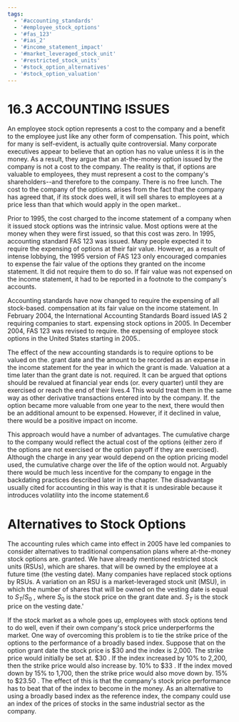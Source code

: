 ```yaml
---
tags:
  - '#accounting_standards'
  - '#employee_stock_options'
  - '#fas_123'
  - '#ias_2'
  - '#income_statement_impact'
  - '#market_leveraged_stock_unit'
  - '#restricted_stock_units'
  - '#stock_option_alternatives'
  - '#stock_option_valuation'
---
```

# 16.3 ACCOUNTING ISSUES  

An employee stock option represents a cost to the company and a benefit to the employee just like any other form of compensation. This point, which for many is self-evident, is actually quite controversial. Many corporate executives appear to believe that an option has no value unless it is in the money. As a result, they argue that an at-the-money option issued by the company is not a cost to the company. The reality is that, if options are valuable to employees, they must represent a cost to the company's shareholders--and therefore to the company. There is no free lunch. The cost to the company of the options. arises from the fact that the company has agreed that, if its stock does well, it will sell shares to employees at a price less than that which would apply in the open market..  

Prior to 1995, the cost charged to the income statement of a company when it issued stock options was the intrinsic value. Most options were at the money when they were first issued, so that this cost was zero. In 1995, accounting standard FAS 123 was issued. Many people expected it to require the expensing of options at their fair value. However, as a result of intense lobbying, the 1995 version of FAS 123 only encouraged companies to expense the fair value of the options they granted on the income statement. It did not require them to do so. If fair value was not expensed on the income statement, it had to be reported in a footnote to the company's accounts.  

Accounting standards have now changed to require the expensing of all stock-based. compensation at its fair value on the income statement. In February 2004, the International Accounting Standards Board issued IAS 2 requiring companies to start. expensing stock options in 2005. In December 2004, FAS 123 was revised to require. the expensing of employee stock options in the United States starting in 2005..  

The effect of the new accounting standards is to require options to be valued on the. grant date and the amount to be recorded as an expense in the income statement for the year in which the grant is made. Valuation at a time later than the grant date is not. required. It can be argued that options should be revalued at financial year ends (or. every quarter) until they are exercised or reach the end of their lives.4 This would treat them in the same way as other derivative transactions entered into by the company. If. the option became more valuable from one year to the next, there would then be an additional amount to be expensed. However, if it declined in value, there would be a positive impact on income.  

This approach would have a number of advantages. The cumulative charge to the company would reflect the actual cost of the options (either zero if the options are not exercised or the option payoff if they are exercised). Although the charge in any year would depend on the option pricing model used, the cumulative charge over the life of the option would not. Arguably there would be much less incentive for the company to engage in the backdating practices described later in the chapter. The disadvantage usually cited for accounting in this way is that it is undesirable because it introduces volatility into the income statement.6  

# Alternatives to Stock Options  

The accounting rules which came into effect in 2005 have led companies to consider alternatives to traditional compensation plans where at-the-money stock options are. granted. We have already mentioned restricted stock units (RSUs), which are shares. that will be owned by the employee at a future time (the vesting date). Many companies have replaced stock options by RSUs. A variation on an RSU is a market-leveraged stock unit (MSU), in which the number of shares that will be owned on the vesting date is equal to $S_{T}/S_{0}$ , where $S_{0}$ is the stock price on the grant date and. $S_{T}$ is the stock price on the vesting date.'  

If the stock market as a whole goes up, employees with stock options tend to do well, even if their own company's stock price underperforms the market. One way of overcoming this problem is to tie the strike price of the options to the performance of a broadly based index. Suppose that on the option grant date the stock price is $\$30$ and the index is 2,000. The strike price would initially be set at. $\$30$ . If the index increased by $10\%$ to 2,200, then the strike price would also increase by. $10\%$ to $\$33$ . If the index moved down by $15\%$ to 1,700, then the strike price would also move down by. $15\%$ to $\$23.50$ . The effect of this is that the company's stock price performance has to beat that of the index to become in the money. As an alternative to using a broadly based index as the reference index, the company could use an index of the prices of stocks in the same industrial sector as the company.  
